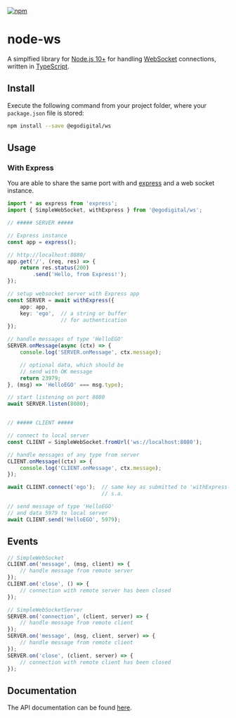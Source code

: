 [![npm](https://img.shields.io/npm/v/@egodigital/ws.svg)](https://www.npmjs.com/package/@egodigital/ws)

# node-ws

A simplfied library for [Node.js 10+](https://nodejs.org/docs/latest-v10.x/api/) for handling [WebSocket](https://en.wikipedia.org/wiki/WebSocket) connections, written in [TypeScript](https://www.typescriptlang.org/).

## Install

Execute the following command from your project folder, where your `package.json` file is stored:

```bash
npm install --save @egodigital/ws
```

## Usage

### With Express

You are able to share the same port with and [express](http://expressjs.com/) and a web socket instance.

```typescript
import * as express from 'express';
import { SimpleWebSocket, withExpress } from '@egodigital/ws';

// ##### SERVER #####

// Express instance
const app = express();

// http://localhost:8080/
app.get('/', (req, res) => {
    return res.status(200)
        .send('Hello, from Express!');
});

// setup websocket server with Express app
const SERVER = await withExpress({
    app: app,
    key: 'ego',  // a string or buffer
                 // for authentication
});

// handle messages of type 'HelloEGO'
SERVER.onMessage(async (ctx) => {
    console.log('SERVER.onMessage', ctx.message);

    // optional data, which should be
    // send with OK message
    return 23979;
}, (msg) => 'HelloEGO' === msg.type);

// start listening on port 8080
await SERVER.listen(8080);


// ##### CLIENT #####

// connect to local server
const CLIENT = SimpleWebSocket.fromUrl('ws://localhost:8080');

// handle messages of any type from server
CLIENT.onMessage((ctx) => {
    console.log('CLIENT.onMessage', ctx.message);
});

await CLIENT.connect('ego');  // same key as submitted to 'withExpress()'
                              // s.a.

// send message of type 'HelloEGO'
// and data 5979 to local server
await CLIENT.send('HelloEGO', 5979);
```

## Events

```typescript
// SimpleWebSocket
CLIENT.on('message', (msg, client) => {
    // handle message from remote server
});
CLIENT.on('close', () => {
    // connection with remote server has been closed
});

// SimpleWebSocketServer
SERVER.on('connection', (client, server) => {
    // handle message from remote client
});
SERVER.on('message', (msg, client, server) => {
    // handle message from remote client
});
SERVER.on('close', (client, server) => {
    // connection with remote client has been closed
});
```

## Documentation

The API documentation can be found [here](https://egodigital.github.io/ws/).
